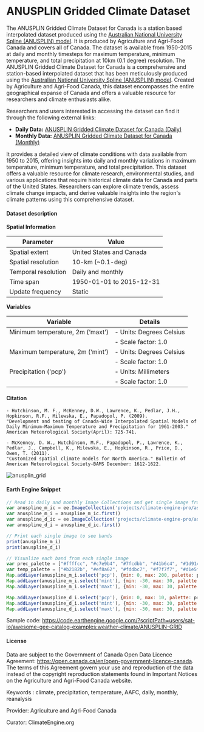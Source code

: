 # ANUSPLIN Gridded Climate Dataset

The ANUSPLIN Gridded Climate Dataset for Canada is a station based interpolated dataset produced using the [Australian National University Spline (ANUSPLIN) model](https://support.climateengine.org/article/48-anusplin). It is produced by Agriculture and Agri-Food Canada and covers all of Canada. The dataset is available from 1950-2015 at daily and monthly timesteps for maximum temperature, minimum temperature, and total precipitation at 10km (0.1 degree) resolution. The ANUSPLIN Gridded Climate Dataset for Canada is a comprehensive and station-based interpolated dataset that has been meticulously produced using the [Australian National University Spline (ANUSPLIN) model](https://support.climateengine.org/article/48-anusplin). Created by Agriculture and Agri-Food Canada, this dataset encompasses the entire geographical expanse of Canada and offers a valuable resource for researchers and climate enthusiasts alike.

Researchers and users interested in accessing the dataset can find it through the following external links:
- **Daily Data:** [ANUSPLIN Gridded Climate Dataset for Canada (Daily)](https://cfs.nrcan.gc.ca/projects/3/4)
- **Monthly Data:** [ANUSPLIN Gridded Climate Dataset for Canada (Monthly)](https://cfs.nrcan.gc.ca/projects/3/3)

It provides a detailed view of climate conditions with data available from 1950 to 2015, offering insights into daily and monthly variations in maximum temperature, minimum temperature, and total precipitation. This dataset offers a valuable resource for climate research, environmental studies, and various applications that require historical climate data for Canada and parts of the United States. Researchers can explore climate trends, assess climate change impacts, and derive valuable insights into the region's climate patterns using this comprehensive dataset.

#### Dataset description

**Spatial Information**

| Parameter            | Value                         |
|----------------------|-------------------------------|
| Spatial extent       | United States and Canada       |
| Spatial resolution   | 10-km (~0.1-deg)              |
| Temporal resolution  | Daily and monthly             |
| Time span            | 1950-01-01 to 2015-12-31      |
| Update frequency     | Static                        |

**Variables**

| Variable                  | Details                              |
|---------------------------|--------------------------------------|
| Minimum temperature, 2m (‘maxt’) | - Units: Degrees Celsius             |
|                           | - Scale factor: 1.0                  |
| Maximum temperature, 2m (‘mint’) | - Units: Degrees Celsius             |
|                           | - Scale factor: 1.0                  |
| Precipitation ('pcp')    | - Units: Millimeters                 |
|                           | - Scale factor: 1.0                  |

#### Citation

```
- Hutchinson, M. F., McKenney, D.W., Lawrence, K., Pedlar, J.H., Hopkinson, R.F., Milewska, E., Papadopol, P. (2009).
"Development and testing of Canada-Wide Interpolated Spatial Models of Daily Minimum-Maximum Temperature and Precipitation for 1961-2003."
American Meteorological Society(April): 725-741.

- McKenney, D. W., Hutchinson, M.F., Papadopol, P., Lawrence, K., Pedlar, J., Campbell, K., Milewska, E., Hopkinson, R., Price, D., Owen, T. (2011).
"Customized spatial climate models for North America." Bulletin of American Meteorological Society-BAMS December: 1612-1622.
```

![anusplin_grid](https://github.com/samapriya/awesome-gee-community-datasets/assets/6677629/ab19fbdd-9a26-4cb5-96ef-e3f2c2feacc8)

#### Earth Engine Snippet

```js
// Read in daily and monthly Image Collections and get single image from each collection
var anuspline_m_ic = ee.ImageCollection('projects/climate-engine-pro/assets/ce-anusplin-monthly')
var anuspline_m_i = anuspline_m_ic.first()
var anuspline_d_ic = ee.ImageCollection('projects/climate-engine-pro/assets/ce-anusplin-daily')
var anuspline_d_i = anuspline_d_ic.first()

// Print each single image to see bands
print(anuspline_m_i)
print(anuspline_d_i)

// Visualize each band from each single image
var prec_palette = ["#ffffcc", "#c7e9b4", "#7fcdbb", "#41b6c4", "#1d91c0", "#225ea8", "#0c2c84"]
var temp_palette = ["#b2182b", "#ef8a62", "#fddbc7", "#f7f7f7", "#d1e5f0", "#67a9cf", "#2166ac"].reverse()
Map.addLayer(anuspline_m_i.select('pcp'), {min: 0, max: 200, palette: prec_palette}, 'pcp, monthly')
Map.addLayer(anuspline_m_i.select('mint'), {min: -30, max: 30, palette: temp_palette}, 'mint, monthly')
Map.addLayer(anuspline_m_i.select('maxt'), {min: -30, max: 30, palette: temp_palette}, 'maxt, monthly')

Map.addLayer(anuspline_d_i.select('pcp'), {min: 0, max: 10, palette: prec_palette}, 'pcp, daily')
Map.addLayer(anuspline_d_i.select('mint'), {min: -30, max: 30, palette: temp_palette}, 'mint, daily')
Map.addLayer(anuspline_d_i.select('maxt'), {min: -30, max: 30, palette: temp_palette}, 'maxt, daily')
```

Sample code: https://code.earthengine.google.com/?scriptPath=users/sat-io/awesome-gee-catalog-examples:weather-climate/ANUSPLIN-GRID

#### License

Data are subject to the Government of Canada Open Data Licence Agreement: https://open.canada.ca/en/open-government-licence-canada. The terms of this Agreement govern your use and reproduction of the data instead of the copyright reproduction statements found in Important Notices on the Agriculture and Agri-Food Canada website.

Keywords : climate, precipitation, temperature, AAFC, daily, monthly, reanalysis

Provider: Agriculture and Agri-Food Canada

Curator: ClimateEngine.org

